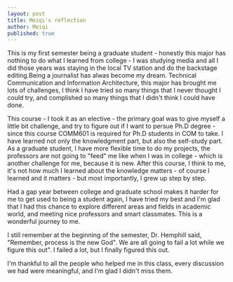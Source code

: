 ```yaml
---
layout: post
title: Meiqi's reflection
author: Meiqi
published: true
---
```


This is my first semester being a graduate student - honestly this major has nothing to do what I learned from college - I was studying media and all I did those years was staying in the local TV station and do the backstage editing.Being a journalist has alwas become my dream. Technical Communication and Information Architecture, this major has brought me lots of challenges, I think I have tried so many things that I never thought I could try, and complished so many things that I didn't think I could have done.

This course - I took it as an elective - the primary goal was to give myself a little bit challenge, and try to figure out if I want to persue Ph.D degree - since this course COMM601 is required for Ph.D students in COM to take. 
I have learned not only the knowledgment part, but also the self-study part. As a graduate student, I have more flexible time to do my projects, the professors are not going to "feed" me like when I was in college - which is another challenge for me, because it is new.
After this course, I think to me, it's not how much I learned about the knowledge matters - of course I learned and it matters - but most importantly, I grew up step by step.

Had a gap year between college and graduate school makes it harder for me to get used to being a student again, I have tried my best and I'm glad that I had this chance to explore different areas and fields in academic world, and meeting nice professors and smart classmates. This is a wonderful journey to me.

I still remember at the beginning of the semester, Dr. Hemphill said, "Remember, process is the new God". We are all going to fail a lot while we figure this out". I failed a lot, but I finally figured this out. 

I'm thankful to all the people who helped me in this class, every discussion we had were meaningful, and I'm glad I didn't miss them. 
